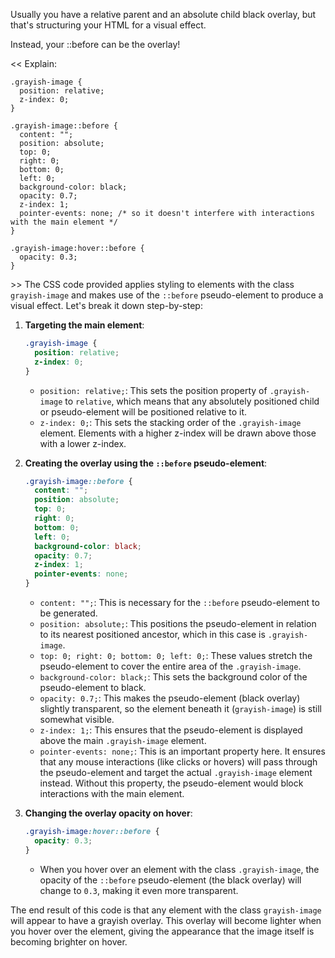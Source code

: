 
Usually you have a relative parent and an absolute child black overlay, but that's structuring your HTML for a visual effect.

Instead, your ::before can be the overlay!



<<
Explain:


```
.grayish-image {
  position: relative;
  z-index: 0;
}

.grayish-image::before {
  content: "";
  position: absolute;
  top: 0;
  right: 0;
  bottom: 0;
  left: 0;
  background-color: black;
  opacity: 0.7;
  z-index: 1;
  pointer-events: none; /* so it doesn't interfere with interactions with the main element */
}

.grayish-image:hover::before {
  opacity: 0.3;
}
```

\>>
The CSS code provided applies styling to elements with the class `grayish-image` and makes use of the `::before` pseudo-element to produce a visual effect. Let's break it down step-by-step:

1. **Targeting the main element**:
   ```css
   .grayish-image {
     position: relative;
     z-index: 0;
   }
   ```
   - `position: relative;`: This sets the position property of `.grayish-image` to `relative`, which means that any absolutely positioned child or pseudo-element will be positioned relative to it.
   - `z-index: 0;`: This sets the stacking order of the `.grayish-image` element. Elements with a higher z-index will be drawn above those with a lower z-index.

2. **Creating the overlay using the `::before` pseudo-element**:
   ```css
   .grayish-image::before {
     content: "";
     position: absolute;
     top: 0;
     right: 0;
     bottom: 0;
     left: 0;
     background-color: black;
     opacity: 0.7;
     z-index: 1;
     pointer-events: none;
   }
   ```
   - `content: "";`: This is necessary for the `::before` pseudo-element to be generated.
   - `position: absolute;`: This positions the pseudo-element in relation to its nearest positioned ancestor, which in this case is `.grayish-image`.
   - `top: 0; right: 0; bottom: 0; left: 0;`: These values stretch the pseudo-element to cover the entire area of the `.grayish-image`.
   - `background-color: black;`: This sets the background color of the pseudo-element to black.
   - `opacity: 0.7;`: This makes the pseudo-element (black overlay) slightly transparent, so the element beneath it (`grayish-image`) is still somewhat visible.
   - `z-index: 1;`: This ensures that the pseudo-element is displayed above the main `.grayish-image` element.
   - `pointer-events: none;`: This is an important property here. It ensures that any mouse interactions (like clicks or hovers) will pass through the pseudo-element and target the actual `.grayish-image` element instead. Without this property, the pseudo-element would block interactions with the main element.

3. **Changing the overlay opacity on hover**:
   ```css
   .grayish-image:hover::before {
     opacity: 0.3;
   }
   ```
   - When you hover over an element with the class `.grayish-image`, the opacity of the `::before` pseudo-element (the black overlay) will change to `0.3`, making it even more transparent.

The end result of this code is that any element with the class `grayish-image` will appear to have a grayish overlay. This overlay will become lighter when you hover over the element, giving the appearance that the image itself is becoming brighter on hover.